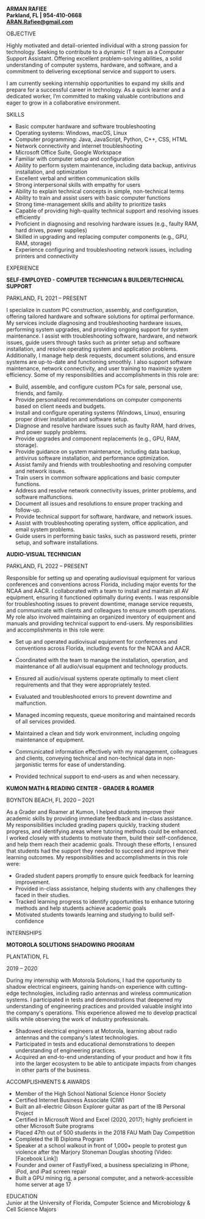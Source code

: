 **ARMAN RAFIEE**  
**Parkland, FL | 954-410-0668**   
[**ARAN.Rafiee@gmail.com**](mailto:ARAN.Rafiee@gmail.com)

OBJECTIVE

Highly motivated and detail-oriented individual with a strong passion for technology. Seeking to contribute to a dynamic IT team as a Computer Support Assistant. Offering excellent problem-solving abilities, a solid understanding of computer systems, hardware, and software, and a commitment to delivering exceptional service and support to users.

I am currently seeking internship opportunities to expand my skills and prepare for a successful career in technology. As a quick learner and a dedicated worker, I’m committed to making valuable contributions and eager to grow in a collaborative environment.

SKILLS

* Basic computer hardware and software troubleshooting  
* Operating systems: Windows, macOS, Linux  
* Computer programming: Java, JavaScript, Python, C++, CSS, HTML  
* Network connectivity and internet troubleshooting  
* Microsoft Office Suite, Google Workspace  
* Familiar with computer setup and configuration  
* Ability to perform system maintenance, including data backup, antivirus installation, and optimization  
* Excellent verbal and written communication skills  
* Strong interpersonal skills with empathy for users  
* Ability to explain technical concepts in simple, non-technical terms  
* Ability to train and assist users with basic computer functions  
* Strong time-management skills and ability to prioritize tasks  
* Capable of providing high-quality technical support and resolving issues efficiently  
* Proficient in diagnosing and resolving hardware issues (e.g., faulty RAM, hard drives, power supplies)  
* Skilled in upgrading and replacing computer components (e.g., GPU, RAM, storage)  
* Experience configuring and troubleshooting network issues, including printers and connectivity

EXPERIENCE

**SELF-EMPLOYED \- COMPUTER TECHNICIAN & BUILDER/TECHNICAL SUPPORT**

PARKLAND, FL 2021 – PRESENT

I specialize in custom PC construction, assembly, and configuration, offering tailored hardware and software solutions for optimal performance. My services include diagnosing and troubleshooting hardware issues, performing system upgrades, and providing ongoing support for system maintenance. I assist with troubleshooting software, hardware, and network issues, guide users through tasks such as printer setup and software installation, and resolve operating system and application problems. Additionally, I manage help desk requests, document solutions, and ensure systems are up-to-date and functioning smoothly. I also support software maintenance, network connectivity, and user training to maximize system efficiency. Some of my responsibilities and accomplishments in this role are:

* Build, assemble, and configure custom PCs for sale, personal use, friends, and family.  
* Provide personalized recommendations on computer components based on client needs and budgets.  
* Install and configure operating systems (Windows, Linux), ensuring proper driver installation and software setup.  
* Diagnose and resolve hardware issues such as faulty RAM, hard drives, and power supply problems.  
* Provide upgrades and component replacements (e.g., GPU, RAM, storage).  
* Provide guidance on system maintenance, including data backup, antivirus software installation, and performance optimization.  
* Assist family and friends with troubleshooting and resolving computer and network issues.  
* Train users in common software applications and basic computer functions.  
* Address and resolve network connectivity issues, printer problems, and software malfunctions.  
* Document all issues and resolutions to ensure proper tracking and follow-up.  
* Provide technical support for software, hardware, and network issues.  
* Assist with troubleshooting operating system, office application, and email system problems.  
* Guide users in performing basic tasks, such as password resets, printer setup, and software installations.

**AUDIO-VISUAL TECHNICIAN**

PARKLAND, FL 2022 – PRESENT

Responsible for setting up and operating audiovisual equipment for various conferences and conventions across Florida, including major events for the NCAA and AACR. I collaborated with a team to install and maintain all AV equipment, ensuring it functioned optimally during events. I was responsible for troubleshooting issues to prevent downtime, manage service requests, and communicate with clients and colleagues to ensure smooth operations. My role also involved maintaining an organized inventory of equipment and manuals and providing technical support to end-users. My responsibilities and accomplishments in this role were:

* Set up and operated audiovisual equipment for conferences and conventions across Florida, including events for the NCAA and AACR.

* Coordinated with the team to manage the installation, operation, and maintenance of all audio/visual equipment and technology products.

* Ensured all audio/visual systems operate optimally to meet client requirements and that they were appropriately tested.

* Evaluated and troubleshooted errors to prevent downtime and malfunction.

* Managed incoming requests, queue monitoring and maintained records of all services provided.

* Maintained a clean and tidy work environment, including ongoing maintenance of equipment.

* Communicated information effectively with my management, colleagues and clients, conveying technical and non-technical data in non-jargonistic terms for ease of understanding.

* Provided technical support to end-users as and when necessary.

**KUMON MATH & READING CENTER \- GRADER & ROAMER**

BOYNTON BEACH, FL 2020 – 2021

As a Grader and Roamer at Kumon, I helped students improve their academic skills by providing immediate feedback and in-class assistance. My responsibilities included grading papers quickly, tracking student progress, and identifying areas where tutoring methods could be enhanced. I worked closely with students to motivate them, build their self-confidence, and help them reach their academic goals. Through these efforts, I ensured that students had the support they needed to succeed and improve their learning outcomes. My responsibilities and accomplishments in this role were:

* Graded student papers promptly to ensure quick feedback for learning improvement.  
* Provided in-class assistance, helping students with any challenges they faced in their studies.  
* Tracked learning progress to identify opportunities to enhance tutoring methods and help students achieve academic goals  
* Motivated students towards learning and studying to build self-confidence 


  
INTERNSHIPS

**MOTOROLA SOLUTIONS SHADOWING PROGRAM**

PLANTATION, FL

2019 – 2020

During my internship with Motorola Solutions, I had the opportunity to shadow electrical engineers, gaining hands-on experience with cutting-edge technologies, including radio antennas and wireless communication systems. I participated in tests and demonstrations that deepened my understanding of engineering practices and provided valuable insight into the company's operations. This experience allowed me to develop practical skills while observing the work of industry professionals.

* Shadowed electrical engineers at Motorola, learning about radio antennas and the company's latest technologies.  
* Participated in tests and educational demonstrations to deepen understanding of engineering practices.  
* Acquired an end-to-end understanding of your product and how it fits into the larger ecosystem to be able to anticipate impacts from changes in other parts of the business. 

ACCOMPLISHMENTS & AWARDS

* Member of the High School National Science Honor Society  
* Certified Internet Business Associate (CIW)  
* Built an all-electric Gibson Explorer guitar as part of the IB Personal Project  
* Certified in Microsoft Word and Excel (2020, 2017); highly proficient in other Microsoft Suite programs  
* Placed 47th out of 500 students in the 2018 FAU Math Day Competition  
* Completed the IB Diploma Program  
* Speaker at a school walkout in front of 1,000+ people to protest gun violence after the Marjory Stoneman Douglas shooting (Video: \[Facebook Link\])  
* Founder and owner of FastlyFixed, a business specializing in iPhone, iPod, and iPad screen repair  
* Built a GPU mining rig, a personal computer, and a network-accessible home server at age 17

EDUCATION  
Junior at the University of Florida, Computer Science and Microbiology & Cell Science Majors